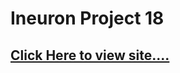 # Ineuron Project 18


## [Click Here to view site....](https://pankaj-kb.github.io/Ineuron-Project-18/)
